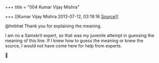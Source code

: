 +++
title = "004 Kumar Vijay Mishra"

+++
[[Kumar Vijay Mishra	2013-07-12, 03:19:16 [Source](https://groups.google.com/g/samskrita/c/SwbBL5OQFxY)]]



@hnbhat Thank you for explaining the meaning.

  

I am no a Samskrit expert, so that was my juvenile attempt in guessing the meaning of this line. If I knew how to guess the meaning or knew the source, I would not have come here for help from experts.



